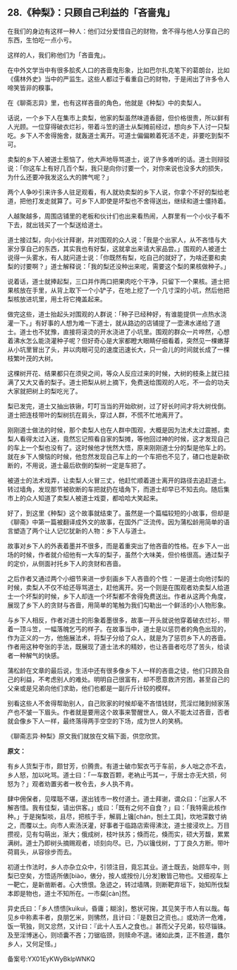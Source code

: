 ## 28.《种梨》：只顾自己利益的「吝啬鬼」
在我们的身边有这样一种人：他们过分爱惜自己的财物，舍不得与他人分享自己的东西，生怕吃一点小亏。


这样的人，我们称他们为「吝啬鬼」。


在中外文学当中有很多脍炙人口的吝啬鬼形象，比如巴尔扎克笔下的葛朗台，比如《儒林外史》当中的严监生。这些人都过于看重自己的财物，于是闹出了许多令人啼笑皆非的糗事。


在《聊斋志异》里，也有这样吝啬的角色，他就是《种梨》中的卖梨人。


话说，一个乡下人在集市上卖梨，他家的梨虽然味道香甜，但价格很贵，所以鲜有人光顾。一位穿得破衣烂衫，带着斗笠的道士从梨摊前经过，想向乡下人讨一只梨吃。乡下人不舍得施舍，就轰道士离开。可道士偏偏赖着死活不走，非要吃到梨不可。


卖梨的乡下人被道士惹恼了，他大声地辱骂道士，说了许多难听的话。道士则辩驳说：「你这车上有好几百个梨，我只是向你讨要一个，对你来说也没多大的损失，为什么还要冲我发这么大的脾气呢？」


两个人争吵引来许多人驻足观看，有人就劝卖梨的乡下人说，你拿个不好的梨给老道，把他打发走就算了。可乡下人即使是坏梨也不舍得送出，继续和道士僵持着。


人越聚越多，周围店铺里的老板和伙计们也出来看热闹，人群里有一个小伙子看不下去，就出钱买了一个梨送给道士。


道士接过梨，向小伙计拜谢，并对围观的众人说：「我是个出家人，从不吝惜与大家分享自己的东西，其实我也有好梨，这就拿出来请大家品尝。」围观的人被道士说得一头雾水，有人就问道士说：「你既然有梨，吃自己的就好了，为啥还要和卖梨的讨要啊？」道士解释说：「我的梨还没种出来呢，需要这个梨的果核做种子。」


说着话，道士就捧起梨，三口并作两口把果肉吃个干净，只留下一个果核。道士把果核放在手里，从背上取下一个小铲子，在地上挖了一个几寸深的小坑，然后他把梨核放进坑里，用土将它掩盖起来。


做完这些，道士抬起头对围观的人群说：「种子已经种好，有谁能提供一点热水浇灌一下。」有好事的人想为难一下道士，就从路边的店铺提了一壶沸水递给了道士。道士也不犹豫，直接将滚烫的开水浇进了小坑里。围观的群众一片哗然，心想着沸水怎么能浇灌种子呢？但好奇心是大家都瞪大眼睛仔细看着，突然见一棵嫩芽从小坑里冒出了头，并以肉眼可见的速度迅速长大，只一会儿的时间就长成了一棵枝繁叶茂的大树。


这棵树开花、结果都只在须臾之间，等众人反应过来的时候，大树的枝条上就已挂满了又大又香的梨子。道士把梨从树上摘下，免费送给围观的人吃，不一会的功夫大家就把树上的梨吃光了。


梨已发完，道士又抽出铁锹，叮叮当当的开始砍树，过了好长时间才将大树伐倒。道士把连枝带叶的梨树抗在肩头，穿过人群，不慌不忙地离开了。


刚刚道士做法的时候，那个卖梨人也在人群中围观，大概是因为法术太过震撼，卖梨人看得太过入迷，竟然忘记照看自家的梨摊，等他回过神的时候，这才发现自己的车上一个梨也没有了。这时候他才恍然大悟，原来刚刚道士分的梨是他车上的。就在乡下人懊恼的时候，他忽然发现自己车上的一个车把也不见了，碴口也是新砍断的，不用说，道士最后砍倒的梨树一定是车把了。


被道士的法术戏弄，让卖梨人火冒三丈，他赶忙顺着道士离开的路径去追赶道士。转过墙角，发现那节被砍断的车把就扔在墙角下，而道士却早已不知去向。随后集市上的众人知道了卖梨人被道士戏耍，都哈哈大笑起来。


好了，到这里《种梨》这个故事就结束了。虽然是一个篇幅较短的小故事，但却是《聊斋》中第一篇被翻译成外文的故事，在国外广泛流传。因为蒲松龄用简单的语言塑造了两个让人记忆犹新的人物：乡下人与道士。


故事对乡下人的外表着墨并不很多，而是着重突出了他吝啬的性格。在乡下人一出场的时候，作者就介绍他有一大车的梨子，虽然个大味美，但价格很高。通过梨子的定价，从侧面衬托乡下人的贪财和吝啬。


之后作者又通过两个小细节来进一步刻画乡下人吝啬的个性：一是道士向他讨梨的时候，卖梨人不仅不给还辱骂道士，赶他离开。另一个则是在围观者劝卖梨人给道士一个坏梨的时候，乡下人却连一个坏梨都不舍得免费送出。作者从这两个角度，展现了乡下人的贪财与吝啬，用简单的笔触为我们勾勒出一个鲜活的小人物形象。


与乡下人相反，作者对道士的形象着墨很多，故事一开头就说他穿着破衣烂衫，带着一顶斗笠，一幅落魄乞丐的样子。在故事当中，道士是以惩罚者的角色出现的，作为正义的一方，他施展法术，将梨子分给了众人，就是为了惩罚乡下人的吝啬。作者用这种夸张的手法，既展现了道士法术的精妙，也让吝啬者吃尽了苦头，给读者一种解气的快感。


蒲松龄在文章的最后说，生活中还有很多像乡下人一样的吝啬之徒，他们只顾及自己的利益，不考虑别人的难处。明明自己很富有，却不愿意救济穷困，甚至自己的父亲或是兄弟向他们求助，他们也都是一副斤斤计较的模样。


别看这些人不舍得帮助别人，自己败家的时候却毫不吝惜钱财，荒淫烂赌到倾家荡产也不皱一下眉头。作者就是要用这个故事来警醒世人，做人不能太过吝啬，否者就会像乡下人一样，最终落得两手空空的下场，成为世人的笑柄。


《聊斋志异·种梨》原文我们就放在文稿下面，供您欣赏。


**原文：**


有乡人货梨于市，颇甘芳，价腾贵。有道士破巾絮衣丐于车前，乡人咄之亦不去，乡人怒，加以叱骂。道士曰：「一车数百颗，老衲止丐其一，于居士亦无大损，何怒为？」观者劝置劣者一枚令去，乡人执不肯。


肆中佣保者，见喋聒不堪，遂出钱市一枚付道士。道士拜谢，谓众曰：「出家人不解吝惜。我有佳梨，请出供客。」或曰：「既有之何不自食？」曰：「我特需此核作种。」于是掬梨啖，且尽，把核于手，解肩上镵[chán，刨土工具]，坎地深数寸纳之，而覆以土。向市人索汤沃灌，好事者于临路店索得沸沈，道士接浸坎上。万目攒视，见有勾萌出，渐大；俄成树，枝叶扶苏；倏而花，倏而实，硕大芳馥，累累满树。道士乃即树头摘赐观者，顷刻向尽。已，乃以镵伐树，丁丁良久方断。带叶荷肩头，从容徐步而去。


初道士作法时，乡人亦杂立众中，引领注目，竟忘其业。道士既去，始顾车中，则梨已空矣，方悟适所俵[biào，俵分，按人或按份儿分发]散皆己物也。又细视车上一靶亡，是新凿断者。心大愤恨。急迹之，转过墙隅，则断靶弃垣下，始知所伐梨本即是物也，道士不知所在。一市粲[càn]然。


异史氏曰：「乡人愦愦[kuìkuì，昏庸；糊涂]，憨状可掬，其见笑于市人有以哉。每见乡中称素丰者，良朋乞米，则怫然，且计曰：『是数日之资也。』或劝济一危难，饭一茕独，则又忿然，又计曰：『此十人五人之食也。』甚而父子兄弟，较尽锱铢。及至淫博迷心，则顷囊不吝；刀锯临颈，则赎命不遑。诸如此类，正不胜道，蠢尔乡人，又何足怪。」


备案号:YX01EyKWyBklpWNKQ

